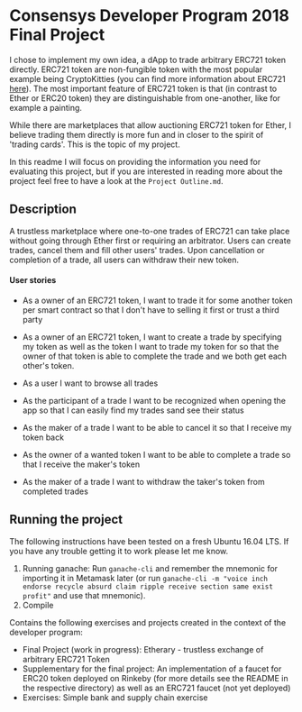 # Consensys Developer Program 2018 Final Project
I chose to implement my own idea, a dApp to trade arbitrary ERC721 token directly. ERC721 token are non-fungible token with the most popular example being CryptoKitties (you can find more information about ERC721 [here](http://erc721.org/)). The most important feature of ERC721 token is that (in contrast to Ether or ERC20 token) they are distinguishable from one-another, like for example a painting.

While there are marketplaces that allow auctioning ERC721 token for Ether, I believe trading them directly is more fun and in closer to the spirit of 'trading cards'. This is the topic of my project.

In this readme I will focus on providing the information you need for evaluating this project, but if you are interested in reading more about the project feel free to have a look at the `Project Outline.md`.

## Description
A trustless marketplace where one-to-one trades of ERC721 can take place without going through Ether first or requiring an arbitrator. Users can create trades, cancel them and fill other users' trades. Upon cancellation or completion of a trade, all users can withdraw their new token.


#### User stories
- As a owner of an ERC721 token, I want to trade it for some another token per smart contract so that I don't have to selling it first or trust a third party

- As a owner of an ERC721 token, I want to create a trade by specifying my token as well as the token I want to trade my token for so that the owner of that token is able to complete the trade and we both get each other's token.

- As a user I want to browse all trades

- As the participant of a trade I want to be recognized when opening the app so that I can  easily find my trades sand see their status

- As the maker of a trade I want to be able to cancel it so that I receive my token back

- As the owner of a wanted token I want to be able to complete a trade so that I receive the maker's token

- As the maker of a trade I want to withdraw the taker's token from completed trades


## Running the project
The following instructions have been tested on a fresh Ubuntu 16.04 LTS. If you have any trouble getting it to work please let me know.

1. Running ganache: Run `ganache-cli` and remember the mnemonic for importing it in Metamask later (or run `ganache-cli -m "voice inch endorse recycle absurd claim ripple receive section same exist profit"` and use that mnemonic).
2. Compile 



Contains the following exercises and projects created in the context of the developer program:
* Final Project (work in progress): Etherary - trustless exchange of arbitrary ERC721 Token
* Supplementary for the final project: An implementation of a faucet for ERC20 token deployed on Rinkeby (for more details see the README in the respective directory) as well as an ERC721 faucet (not yet deployed)
* Exercises: Simple bank and supply chain exercise
